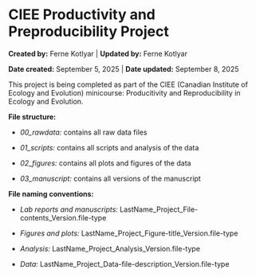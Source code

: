 # CIEE Productivity and Preproducibility Project

**Created by:** Ferne Kotlyar | **Updated by:** Ferne Kotlyar

**Date created:** September 5, 2025 | **Date updated:** September 8, 2025

This project is being completed as part of the CIEE (Canadian Institute of Ecology and Evolution) minicourse: Producitivity and Reproducibility in Ecology and Evolution.

**File structure:**

* *00_rawdata:* contains all raw data files

* *01_scripts:* contains all scripts and analysis of the data  

* *02_figures:* contains all plots and figures of the data

* *03_manuscript:* contains all versions of the manuscript

**File naming conventions:**

* *Lab reports and manuscripts:* LastName_Project_File-contents_Version.file-type

* *Figures and plots:* LastName_Project_Figure-title_Version.file-type

* *Analysis:* LastName_Project_Analysis_Version.file-type

* *Data:* LastName_Project_Data-file-description_Version.file-type
